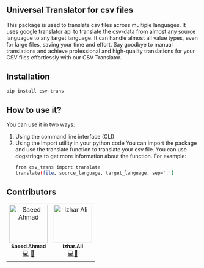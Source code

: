 
## Universal Translator for csv files

This package is used to translate csv files across multiple languages. It uses google translator api to translate the csv-data from almost any source languague to any target language. It can handle almost all value types, even for large files, saving your time and effort. Say goodbye to manual translations and achieve professional and high-quality translations for your CSV files effortlessly with our CSV Translator.


## Installation
```bash
pip install csv-trans
```

## How to use it?
You can use it in two ways:
1. Using the command line interface (CLI) 
2. Using the import utility in your python code
    You can import the package and use the translate function to translate your csv file. You can use dogstrings to get more information about the function.
    For example:
    ```bash
    from csv_trans import translate
    translate(file, source_language, target_language, sep=',')
    ```

    
     
## Contributors 


<!-- ALL-CONTRIBUTORS-LIST:START - Do not remove or modify this section -->
<!-- prettier-ignore-start -->
<!-- markdownlint-disable -->
<table>
  <tbody>
    <tr>
      <td align="center"><a href="https://github.com/saeedahmadicp"><img src="https://avatars.githubusercontent.com/saeedahmadicp?v=4?s=100" width="100px;" alt="Saeed Ahmad"/><br /><sub><b>Saeed Ahmad</b></sub></a><br /><a href="https://github.com/ML-Dev-Hub/universal-translator-for-csv-files/commits?author=saeedahmadicp" title="Code">💻</a> <a href="https://github.com/ML-Dev-Hub/universal-translator-for-csv-files/commits?author=saeedahmadicp" title="Documentation">📖</a></td>
      <td align="center"><a href="https://github.com/ali-izhar"><img src="https://avatars3.githubusercontent.com/ali-izhar?v=4?s=100" width="100px;" alt="Izhar Ali"/><br /><sub><b>Izhar Ali</b></sub></a><br /><a href="https://github.com/ML-Dev-Hub/universal-translator-for-csv-files/commits?author=ali-izhar" title="Code">💻</a><a href="https://github.com/ML-Dev-Hub/universal-translator-for-csv-files/commits?author=ali-izhar" title="Documentation">📖</a></td></td>
 </tr>
  </tbody>
</table>

<!-- markdownlint-restore -->
<!-- prettier-ignore-end -->

<!-- ALL-CONTRIBUTORS-LIST:END -->

